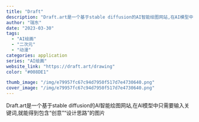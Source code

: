 ```yaml
---
title: "Draft"
description: "Draft.art是一个基于stable diffusion的AI智能绘图网站,在AI模型中只需要输入关键词,就能得到包"
author: "瑞东"
date: "2023-03-30"
tags:
  - "AI绘画"
  - "二次元"
  - "动漫"
categories: application
series: "AI绘画"
website_link: "https://draft.art/drawing"
color: "#008DE1"

thumb_image: "/img/e79957fc67c94d7950f517d7e4730640.png"
cover_image: "/img/e79957fc67c94d7950f517d7e4730640.png"
---
```


Draft.art是一个基于stable diffusion的AI智能绘图网站,在AI模型中只需要输入关键词,就能得到包含“创意”“设计思路”的图片